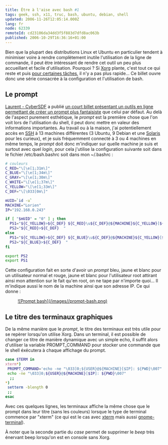```yaml
---
title: Être à l'aise avec bash #1
tags: geek, ssh, x11, truc, bash, ubuntu, debian, shell
updated: 2006-11-26T12:05:14.000Z
lang: fr
node: 62339
remoteId: cd23106da34dd3f5f883d7dfd8ac063b
published: 2006-10-29T16:36:16+01:00
---
```

 
Bien que la plupart des distributions Linux et Ubuntu en particulier tendent à minimiser voire à rendre complètement inutile l'utilisation de la ligne de commande, il peut être intéressant de rendre cet outil un peu plus accueillant et facile d'utilisation. Pourquoi ? Si [Xorg](http://pwet.fr/man/linux/commandes/x2/xorg) plante, c'est tout ce qui reste et puis [pour certaines tâches](/post/remplacer-du-texte-dans-une-serie-de-fichiers-repartis-dans-des-dossiers), il n'y a pas plus rapide... Ce billet ouvre donc une série consacrée à la configuration et l'utilisation de bash.

  
## Le prompt

 
[Laurent - CyberSDF](http://cybersdf.org/) a publié [un court billet présentant un outils en ligne permettant de créer un prompt plus fantaisiste](http://cybersdf.org/2006/10/28/207-changez-votre-prompt) que celui par défaut. Au delà de l'aspect purement esthétique, le *prompt* est la première chose que l'on voit lors de l'utilisation du shell, il peut donc mettre en valeur des informations importantes. Au travail ou à la maison, j'ai potentiellement accès en [SSH](http://pwet.fr/man/linux/commandes/ssh) à 13 machines différentes (3 Ubuntu, 9 Debian et une [Solaris](/post/solaris-et-les-outils-gnu) pour les curieux), et je suis fréquemment connecté à 3 ou 4 machines en même temps, le *prompt* doit donc m'indiquer sur quelle machine je suis et surtout avec quel *login*, pour cela j'utilise la configuration suivante soit dans le fichier /etc/bash.bashrc soit dans mon ~/.bashrc :

 ``` bash
# couleurs
C_RED="\[\e[1;31m\]"
C_BLUE="\[\e[1;34m\]"
C_GRAY="\[\e[1;30m\]"
C_WHITE="\[\e[1;37m\]"
C_YELLOW="\[\e[1;33m\]"
C_DEF="\[\033[0m\]"

mUID=`id -u`
MACHINE="Lorien"
IP="192.168.0.243"

if [ "$mUID" = "0" ] ; then
   PS1="${C_YELLOW}>${C_DEF} ${C_RED}\u${C_DEF}@${MACHINE}${C_YELLOW}[${C_DEF}$IP${C_YELLOW}]${C_DEF}:\w${C_RED}#${C_DEF} "
   PS2="${C_RED}>${C_DEF}  "
else
   PS1="${C_YELLOW}>${C_DEF} ${C_BLUE}\u${C_DEF}@${MACHINE}${C_YELLOW}[${C_DEF}$IP${C_YELLOW}]${C_DEF}:\w${C_BLUE}\$ ${C_DEF}"
   PS2="${C_BLUE}>${C_DEF}  "
fi

export PS2
export PS1
```

 
Cette configuration fait en sorte d'avoir un *prompt* bleu, jaune et blanc pour un utilisateur normal et rouge, jaune et blanc pour l'utilisateur root attirant ainsi mon attention sur le fait qu'en root, on ne tape par n'importe quoi... Il m'indique aussi le nom de la machine ainsi que son adresse IP. Ce qui donne :

 


<figure class="object-center"><a href="/images/prompt-bash.png">![Prompt bash](/images//prompt-bash.png)
</a></figure>




   
## Le titre des terminaux graphiques

 
De la même manière que le *prompt*, le titre des terminaux est très utile pour se repèrer lorsqu'on utilise Xorg. Dans un terminal, il est possible de changer ce titre de manière dynamique avec un simple echo, il suffit alors d'utiliser la variable PROMPT_COMMAND pour stocker une commande que le shell éxécutera à chaque affichage du prompt.

 ``` bash
case $TERM in
xterm*)
  PROMPT_COMMAND='echo -ne "\033]0;${USER}@${MACHINE}[$IP]: ${PWD}\007"'
  echo -ne "\033]0;${USER}@${MACHINE}[$IP]: ${PWD}\007"
   ;;
 *)
  setterm -blength 0
  ;;
esac
```

 
Avec ces quelques lignes, les terminaux affiche la même chose que le prompt dans leur titre (sans les couleurs) lorsque le type de terminal commence par &quot;xterm&quot; (ce qui est le cas avec [xterm](http://pwet.fr/man/linux/commandes/xterm) mais aussi [gnome-terminal](http://pwet.fr/man/linux/commandes/gnome_terminal)).

 
À noter que la seconde partie du *case* permet de supprimer le *beep* très énervant beep lorsqu'on est en console sans Xorg.

 